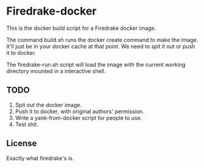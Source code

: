 # Firedrake-docker

This is the docker build script for a Firedrake docker image.

The command build.sh runs the docker create command to make the image. It'll just be in your docker cache at that point. We need to spit it out or push it to docker.

The firedrake-run.sh script will load the image with the current working directory mounted in a interactive shell.

## TODO
1. Spit out the docker image.
2. Push it to docker, with original authors' permission.
3. Write a yank-from-docker script for people to use.
4. Test shit.

## License

Exactly what firedrake's is. 
